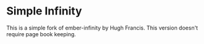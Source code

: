 # Simple Infinity

This is a simple fork of ember-infinity by Hugh Francis.
This version doesn't require page book keeping.
